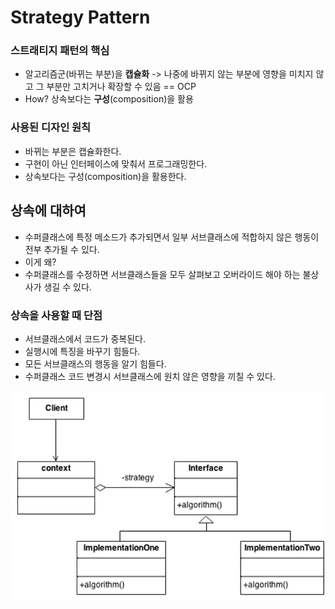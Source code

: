 # Strategy Pattern

### 스트래티지 패턴의 핵심
- 알고리즘군(바뀌는 부분)을 **캡슐화** -> 나중에 바뀌지 않는 부분에 영향을 미치지 않고 그 부분만 고치거나 확장할 수 있음 == OCP
- How? 상속보다는 **구성**(composition)을 활용

### 사용된 디자인 원칙
- 바뀌는 부분은 캡슐화한다.
- 구현이 아닌 인터페이스에 맞춰서 프로그래밍한다.
- 상속보다는 구성(composition)을 활용한다.

## 상속에 대하여
- 수퍼클래스에 특정 메소드가 추가되면서 일부 서브클래스에 적합하지 않은 행동이 전부 추가될 수 있다.
- 이게 왜?
- 수퍼클래스를 수정하면 서브클래스들을 모두 살펴보고 오버라이드 해야 하는 불상사가 생길 수 있다.

### 상속을 사용할 때 단점
- 서브클래스에서 코드가 중복된다.
- 실행시에 특징을 바꾸기 힘들다.
- 모든 서브클래스의 행동을 알기 힘들다.
- 수퍼클래스 코드 변경시 서브클래스에 원치 않은 영향을 끼칠 수 있다.

![structure](img/strategypattern011.png)